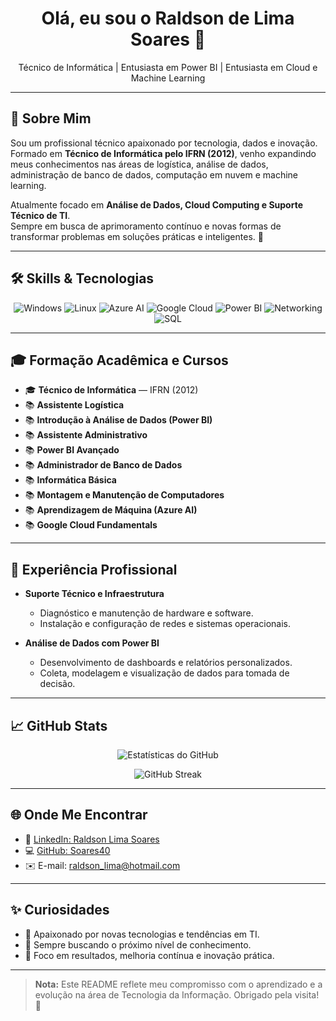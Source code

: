 <h1 align="center">Olá, eu sou o Raldson de Lima Soares 👋</h1>

<p align="center">
  Técnico de Informática | Entusiasta em Power BI | Entusiasta em Cloud e Machine Learning
</p>

---

## 🚀 Sobre Mim

Sou um profissional técnico apaixonado por tecnologia, dados e inovação.  
Formado em **Técnico de Informática pelo IFRN (2012)**, venho expandindo meus conhecimentos nas áreas de logística, análise de dados, administração de banco de dados, computação em nuvem e machine learning.  

Atualmente focado em **Análise de Dados, Cloud Computing e Suporte Técnico de TI**.  
Sempre em busca de aprimoramento contínuo e novas formas de transformar problemas em soluções práticas e inteligentes. 🚀

---

## 🛠️ Skills & Tecnologias

<div align="center">

![Windows](https://img.shields.io/badge/Windows-0078D6?style=for-the-badge&logo=windows&logoColor=white)
![Linux](https://img.shields.io/badge/Linux-FCC624?style=for-the-badge&logo=linux&logoColor=black)
![Azure AI](https://img.shields.io/badge/Azure_AI-0078D4?style=for-the-badge&logo=microsoftazure&logoColor=white)
![Google Cloud](https://img.shields.io/badge/Google_Cloud-4285F4?style=for-the-badge&logo=googlecloud&logoColor=white)
![Power BI](https://img.shields.io/badge/Power_BI-F2C811?style=for-the-badge&logo=powerbi&logoColor=black)
![Networking](https://img.shields.io/badge/Networking-0078D7?style=for-the-badge&logo=cisco&logoColor=white)
![SQL](https://img.shields.io/badge/SQL-CC2927?style=for-the-badge&logo=sql&logoColor=white)

</div>

---

## 🎓 Formação Acadêmica e Cursos

- 🎓 **Técnico de Informática** — IFRN (2012)
- 📚 **Assistente Logística**
- 📚 **Introdução à Análise de Dados (Power BI)**
- 📚 **Assistente Administrativo**
- 📚 **Power BI Avançado**
- 📚 **Administrador de Banco de Dados**
- 📚 **Informática Básica**
- 📚 **Montagem e Manutenção de Computadores**
- 📚 **Aprendizagem de Máquina (Azure AI)**
- 📚 **Google Cloud Fundamentals**

---

## 💼 Experiência Profissional

- **Suporte Técnico e Infraestrutura**
  - Diagnóstico e manutenção de hardware e software.
  - Instalação e configuração de redes e sistemas operacionais.
  

- **Análise de Dados com Power BI**
  - Desenvolvimento de dashboards e relatórios personalizados.
  - Coleta, modelagem e visualização de dados para tomada de decisão.

---

## 📈 GitHub Stats

<p align="center">
  <img src="https://github-readme-stats.vercel.app/api?username=Soares40&show_icons=true&theme=tokyonight" alt="Estatísticas do GitHub" />
</p>

<p align="center">
  <img src="https://github-readme-streak-stats.herokuapp.com/?user=Soares40&theme=tokyonight" alt="GitHub Streak" />
</p>

---

## 🌐 Onde Me Encontrar

- 💼 [LinkedIn: Raldson Lima Soares](https://www.linkedin.com/in/raldson-lima-soares-630689ba/)
- 💻 [GitHub: Soares40](https://github.com/Soares40)
- ✉️ E-mail: [raldson_lima@hotmail.com](mailto:raldson_lima@hotmail.com)

---

## ✨ Curiosidades

- 🚀 Apaixonado por novas tecnologias e tendências em TI.
- 🧠 Sempre buscando o próximo nível de conhecimento.
- 🎯 Foco em resultados, melhoria contínua e inovação prática.

---

> **Nota:** Este README reflete meu compromisso com o aprendizado e a evolução na área de Tecnologia da Informação. Obrigado pela visita! 🚀
